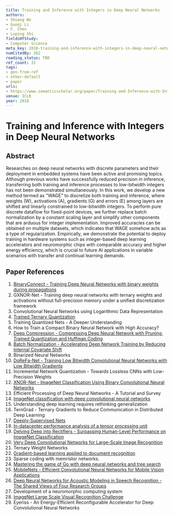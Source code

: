 ```yaml
---
title: Training and Inference with Integers in Deep Neural Networks
authors:
- Shuang Wu
- Guoqi Li
- F. Chen
- Luping Shi
fieldsOfStudy:
- Computer Science
meta_key: 2018-training-and-inference-with-integers-in-deep-neural-networks
numCitedBy: 262
reading_status: TBD
ref_count: 31
tags:
- gen-from-ref
- other-default
- paper
urls:
- https://www.semanticscholar.org/paper/Training-and-Inference-with-Integers-in-Deep-Neural-Wu-Li/acdf151b8efc2c6b05662d69f27531afc557dc85?sort=total-citations
venue: ICLR
year: 2018
---
```


# Training and Inference with Integers in Deep Neural Networks

## Abstract

Researches on deep neural networks with discrete parameters and their deployment in embedded systems have been active and promising topics. Although previous works have successfully reduced precision in inference, transferring both training and inference processes to low-bitwidth integers has not been demonstrated simultaneously. In this work, we develop a new method termed as "WAGE" to discretize both training and inference, where weights (W), activations (A), gradients (G) and errors (E) among layers are shifted and linearly constrained to low-bitwidth integers. To perform pure discrete dataflow for fixed-point devices, we further replace batch normalization by a constant scaling layer and simplify other components that are arduous for integer implementation. Improved accuracies can be obtained on multiple datasets, which indicates that WAGE somehow acts as a type of regularization. Empirically, we demonstrate the potential to deploy training in hardware systems such as integer-based deep learning accelerators and neuromorphic chips with comparable accuracy and higher energy efficiency, which is crucial to future AI applications in variable scenarios with transfer and continual learning demands.

## Paper References

1. [BinaryConnect - Training Deep Neural Networks with binary weights during propagations](2015-binaryconnect-training-deep-neural-networks-with-binary-weights-during-propagations.md)
2. GXNOR-Net - Training deep neural networks with ternary weights and activations without full-precision memory under a unified discretization framework
3. Convolutional Neural Networks using Logarithmic Data Representation
4. [Trained Ternary Quantization](2017-trained-ternary-quantization.md)
5. Training Quantized Nets - A Deeper Understanding
6. How to Train a Compact Binary Neural Network with High Accuracy?
7. [Deep Compression - Compressing Deep Neural Network with Pruning, Trained Quantization and Huffman Coding](2016-deep-compression-compressing-deep-neural-network-with-pruning-trained-quantization-and-huffman-coding.md)
8. [Batch Normalization - Accelerating Deep Network Training by Reducing Internal Covariate Shift](2015-batch-normalization-accelerating-deep-network-training-by-reducing-internal-covariate-shift.md)
9. Binarized Neural Networks
10. [DoReFa-Net - Training Low Bitwidth Convolutional Neural Networks with Low Bitwidth Gradients](2016-dorefa-net-training-low-bitwidth-convolutional-neural-networks-with-low-bitwidth-gradients.md)
11. Incremental Network Quantization - Towards Lossless CNNs with Low-Precision Weights
12. [XNOR-Net - ImageNet Classification Using Binary Convolutional Neural Networks](2016-xnor-net-imagenet-classification-using-binary-convolutional-neural-networks.md)
13. Efficient Processing of Deep Neural Networks - A Tutorial and Survey
14. [ImageNet classification with deep convolutional neural networks](2012-imagenet-classification-with-deep-convolutional-neural-networks.md)
15. Understanding deep learning requires rethinking generalization
16. TernGrad - Ternary Gradients to Reduce Communication in Distributed Deep Learning
17. [Deeply-Supervised Nets](2015-deeply-supervised-nets.md)
18. [In-datacenter performance analysis of a tensor processing unit](2017-in-datacenter-performance-analysis-of-a-tensor-processing-unit.md)
19. [Delving Deep into Rectifiers - Surpassing Human-Level Performance on ImageNet Classification](2015-delving-deep-into-rectifiers-surpassing-human-level-performance-on-imagenet-classification.md)
20. [Very Deep Convolutional Networks for Large-Scale Image Recognition](2015-very-deep-convolutional-networks-for-large-scale-image-recognition.md)
21. Ternary Weight Networks
22. [Gradient-based learning applied to document recognition](1998-gradient-based-learning-applied-to-document-recognition.md)
23. Sparse coding with memristor networks.
24. [Mastering the game of Go with deep neural networks and tree search](2016-mastering-the-game-of-go-with-deep-neural-networks-and-tree-search.md)
25. [MobileNets - Efficient Convolutional Neural Networks for Mobile Vision Applications](2017-mobilenets-efficient-convolutional-neural-networks-for-mobile-vision-applications.md)
26. [Deep Neural Networks for Acoustic Modeling in Speech Recognition - The Shared Views of Four Research Groups](2012-deep-neural-networks-for-acoustic-modeling-in-speech-recognition-the-shared-views-of-four-research-groups.md)
27. Development of a neuromorphic computing system
28. [ImageNet Large Scale Visual Recognition Challenge](2015-imagenet-large-scale-visual-recognition-challenge.md)
29. Eyeriss - An Energy-Efficient Reconfigurable Accelerator for Deep Convolutional Neural Networks
